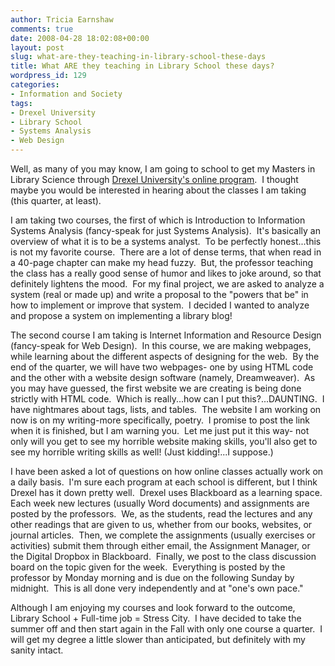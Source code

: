 ```yaml
---
author: Tricia Earnshaw
comments: true
date: 2008-04-28 18:02:08+00:00
layout: post
slug: what-are-they-teaching-in-library-school-these-days
title: What ARE they teaching in Library School these days?
wordpress_id: 129
categories:
- Information and Society
tags:
- Drexel University
- Library School
- Systems Analysis
- Web Design
---
```


Well, as many of you may know, I am going to school to get my Masters in Library Science through [Drexel University's online program](http://www.drexel.com/online-degrees/information-sciences-degrees/ms-di/index.aspx).  I thought maybe you would be interested in hearing about the classes I am taking (this quarter, at least).

I am taking two courses, the first of which is Introduction to Information Systems Analysis (fancy-speak for just Systems Analysis).  It's basically an overview of what it is to be a systems analyst.  To be perfectly honest...this is not my favorite course.  There are a lot of dense terms, that when read in a 40-page chapter can make my head fuzzy.  But, the professor teaching the class has a really good sense of humor and likes to joke around, so that definitely lightens the mood.  For my final project, we are asked to analyze a system (real or made up) and write a proposal to the "powers that be" in how to implement or improve that system.  I decided I wanted to analyze and propose a system on implementing a library blog!

The second course I am taking is Internet Information and Resource Design (fancy-speak for Web Design).  In this course, we are making webpages, while learning about the different aspects of designing for the web.  By the end of the quarter, we will have two webpages- one by using HTML code and the other with a website design software (namely, Dreamweaver).  As you may have guessed, the first website we are creating is being done strictly with HTML code.  Which is really...how can I put this?...DAUNTING.  I have nightmares about tags, lists, and tables.  The website I am working on now is on my writing-more specifically, poetry.  I promise to post the link when it is finished, but I am warning you.  Let me just put it this way- not only will you get to see my horrible website making skills, you'll also get to see my horrible writing skills as well! (Just kidding!...I suppose.)

I have been asked a lot of questions on how online classes actually work on a daily basis.  I'm sure each program at each school is different, but I think Drexel has it down pretty well.  Drexel uses Blackboard as a learning space.  Each week new lectures (usually Word documents) and assignments are posted by the professors.  We, as the students, read the lectures and any other readings that are given to us, whether from our books, websites, or journal articles.  Then, we complete the assignments (usually exercises or activities) submit them through either email, the Assignment Manager, or the Digital Dropbox in Blackboard.  Finally, we post to the class discussion board on the topic given for the week.  Everything is posted by the professor by Monday morning and is due on the following Sunday by midnight.  This is all done very independently and at "one's own pace."

Although I am enjoying my courses and look forward to the outcome, Library School + Full-time job = Stress City.  I have decided to take the summer off and then start again in the Fall with only one course a quarter.  I will get my degree a little slower than anticipated, but definitely with my sanity intact.
